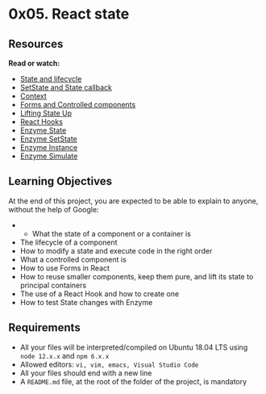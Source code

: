 # 0x05. React state

## Resources

**Read or watch:**

* <a href="https://intranet.alxswe.com/rltoken/rL2YOlSKI2HlcenyNz5cqQ">State and lifecycle</a>
* <a href="https://intranet.alxswe.com/rltoken/AeohbCmE3m-m-xgABFWgIA">SetState and State callback</a>
* <a href="https://intranet.alxswe.com/rltoken/SZ1mD7nEblEVUPrrN6SrRA">Context</a>
* <a href="https://intranet.alxswe.com/rltoken/lBhcM3C1FOwY7uGYyNMclg">Forms and Controlled components</a>
* <a href="https://intranet.alxswe.com/rltoken/iZ1dULJUZE85Lh0-yTSpYg">Lifting State Up</a>
* <a href="https://intranet.alxswe.com/rltoken/4lSNYIQ67BkW53J7kGCccQ">React Hooks</a>
* <a href="https://intranet.alxswe.com/rltoken/rSRoY2jGlahlH8KkZDWK0w">Enzyme State</a>
* <a href="https://intranet.alxswe.com/rltoken/D9kg4M6VVxAga9-iJVgsYg">Enzyme SetState</a>
* <a href="https://intranet.alxswe.com/rltoken/wqn34UANx7UE2nkolU-ntg">Enzyme Instance</a>
* <a href="https://intranet.alxswe.com/rltoken/GdM5eK75XXsl1EVqAJ4q5w">Enzyme Simulate</a>


## Learning Objectives

At the end of this project, you are expected to be able to explain to anyone, without the help of Google:

* * What the state of a component or a container is
* The lifecycle of a component
* How to modify a state and execute code in the right order
* What a controlled component is
* How to use Forms in React
* How to reuse smaller components, keep them pure, and lift its state to principal containers
* The use of a React Hook and how to create one
* How to test State changes with Enzyme

## Requirements

* All your files will be interpreted/compiled on Ubuntu 18.04 LTS using `node 12.x.x` and `npm 6.x.x`
* Allowed editors: `vi, vim, emacs, Visual Studio Code`
* All your files should end with a new line
* A `README.md` file, at the root of the folder of the project, is mandatory
